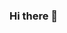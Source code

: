 ### Hi there 👋

<!--
**onooks/onooks** is a ✨ _special_ ✨ repository because its `README.md` (this file) appears on your GitHub profile.

Here are some ideas to get you started:

- 🔭 I’m currently working on Onooks [OOKS].
-->
